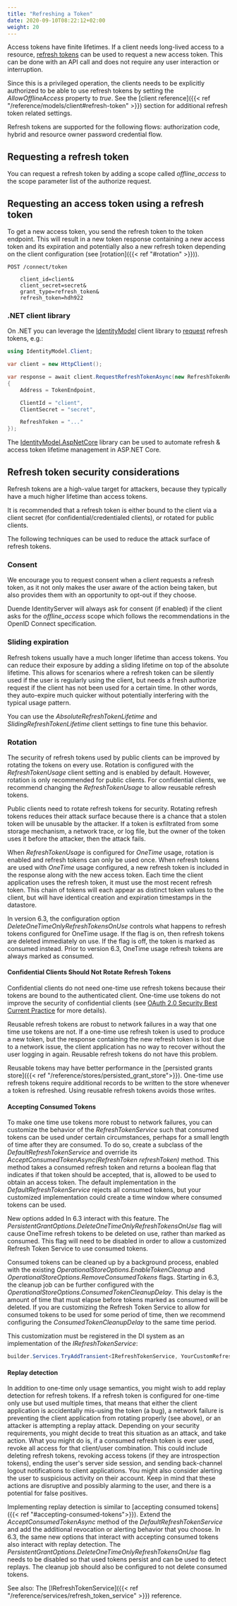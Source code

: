 ```yaml
---
title: "Refreshing a Token"
date: 2020-09-10T08:22:12+02:00
weight: 20
---
```


Access tokens have finite lifetimes. If a client needs long-lived access to a resource, [refresh tokens](https://datatracker.ietf.org/doc/html/rfc6749#section-1.5) can be used to request a new access token. This can be done with an API call and does not require any user interaction or interruption.

Since this is a privileged operation, the clients needs to be explicitly authorized to be able to use refresh tokens by setting the *AllowOfflineAccess* property to *true*. See the [client reference]({{< ref "/reference/models/client#refresh-token" >}}) section for additional refresh token related settings.

Refresh tokens are supported for the following flows: authorization code, hybrid and resource owner password credential flow.

## Requesting a refresh token
You can request a refresh token by adding a scope called *offline_access* to the scope parameter list of the authorize request.

## Requesting an access token using a refresh token
To get a new access token, you send the refresh token to the token endpoint.
This will result in a new token response containing a new access token and its expiration and potentially also a new refresh token depending on the client configuration (see [rotation]({{< ref "#rotation" >}})).

```
POST /connect/token

    client_id=client&
    client_secret=secret&
    grant_type=refresh_token&
    refresh_token=hdh922
```

### .NET client library
On .NET you can leverage the [IdentityModel](https://identitymodel.readthedocs.io) client library to [request](https://identitymodel.readthedocs.io/en/latest/client/token.html) refresh tokens, e.g.:

```cs
using IdentityModel.Client;

var client = new HttpClient();

var response = await client.RequestRefreshTokenAsync(new RefreshTokenRequest
{
    Address = TokenEndpoint,

    ClientId = "client",
    ClientSecret = "secret",

    RefreshToken = "..."
});
```

The [IdentityModel.AspNetCore](https://identitymodel.readthedocs.io/en/latest/aspnetcore/web.html) library can be used to automate refresh & access token lifetime management in ASP.NET Core.

## Refresh token security considerations
Refresh tokens are a high-value target for attackers, because they typically have a much higher lifetime than access tokens.

It is recommended that a refresh token is either bound to the client via a client secret (for confidential/credentialed clients), or rotated for public clients.

The following techniques can be used to reduce the attack surface of refresh tokens.

### Consent
We encourage you to request consent when a client requests a refresh token, as it not only makes the user aware of the action being taken, but also provides them with an opportunity to opt-out if they choose.

Duende IdentityServer will always ask for consent (if enabled) if the client asks for the *offline_access* scope which follows the recommendations in the OpenID Connect specification.

### Sliding expiration
Refresh tokens usually have a much longer lifetime than access tokens. You can reduce their exposure by adding a sliding lifetime on top of the absolute lifetime. This allows for scenarios where a refresh token can be silently used if the user is regularly using the client, but needs a fresh authorize request if the client has not been used for a certain time. In other words, they auto-expire much quicker without potentially interfering with the typical usage pattern.

You can use the *AbsoluteRefreshTokenLifetime* and *SlidingRefreshTokenLifetime* client settings to fine tune this behavior.

### Rotation
The security of refresh tokens used by public clients can be improved by rotating the tokens on every use. Rotation is configured with the *RefreshTokenUsage* client setting and is enabled by default. However, rotation is only recommended for public clients. For confidential clients, we recommend changing the *RefreshTokenUsage* to allow reusable refresh tokens.

Public clients need to rotate refresh tokens for security. Rotating refresh tokens reduces their attack surface because there is a chance that a stolen token will be unusable by the attacker. If a token is exfiltrated from some storage mechanism, a network trace, or log file, but the owner of the token uses it before the attacker, then the attack fails. 

When *RefreshTokenUsage* is configured for *OneTime* usage, rotation is enabled and refresh tokens can only be used once. When refresh tokens are used with *OneTime* usage configured, a new refresh token is included in the response along with the new access token. Each time the client application uses the refresh token, it must use the most recent refresh token. This chain of tokens will each appear as distinct token values to the client, but will have identical creation and expiration timestamps in the datastore.

In version 6.3, the configuration option *DeleteOneTimeOnlyRefreshTokensOnUse* controls what happens to refresh tokens configured for OneTime usage. If the flag is on, then refresh tokens are deleted immediately on use. If the flag is off, the token is marked as consumed instead. Prior to version 6.3, OneTime usage refresh tokens are always marked as consumed.

#### Confidential Clients Should Not Rotate Refresh Tokens
Confidential clients do not need one-time use refresh tokens because their tokens are bound to the authenticated client. One-time use tokens do not improve the security of confidential clients (see [OAuth 2.0 Security Best Current Practice](https://datatracker.ietf.org/doc/html/draft-ietf-oauth-security-topics#section-2.2.2) for more details). 

Reusable refresh tokens are robust to network failures in a way that one time use tokens are not. If a one-time use refresh token is used to produce a new token, but the response containing the new refresh token is lost due to a network issue, the client application has no way to recover without the user logging in again. Reusable refresh tokens do not have this problem.

Reusable tokens may have better performance in the [persisted grants store]({{< ref "/reference/stores/persisted_grant_store">}}). One-time use refresh tokens require additional records to be written to the store whenever a token is refreshed. Using reusable refresh tokens avoids those writes.

#### Accepting Consumed Tokens
To make one time use tokens more robust to network failures, you can customize the behavior of the *RefreshTokenService* such that consumed tokens can be used under certain circumstances, perhaps for a small length of time after they are consumed. To do so, create a subclass of the *DefaultRefreshTokenService* and override its *AcceptConsumedTokenAsync(RefreshToken refreshToken)* method. This method takes a consumed refresh token and returns a boolean flag that indicates if that token should be accepted, that is, allowed to be used to obtain an access token. The default implementation in the *DefaultRefreshTokenService* rejects all consumed tokens, but your customized implementation could create a time window where consumed tokens can be used.

New options added In 6.3 interact with this feature. The *PersistentGrantOptions.DeleteOneTimeOnlyRefreshTokensOnUse* flag will cause OneTime refresh tokens to be deleted on use, rather than marked as consumed. This flag will need to be disabled in order to allow a customized Refresh Token Service to use consumed tokens. 

Consumed tokens can be cleaned up by a background process, enabled with the existing *OperationalStoreOptions.EnableTokenCleanup* and *OperationalStoreOptions.RemoveConsumedTokens* flags. Starting in 6.3, the cleanup job can be further configured with the *OperationalStoreOptions.ConsumedTokenCleanupDelay*. This delay is the amount of time that must elapse before tokens marked as consumed will be deleted. If you are customizing the Refresh Token Service to allow for consumed tokens to be used for some period of time, then we recommend configuring the *ConsumedTokenCleanupDelay* to the same time period.

This customization must be registered in the DI system as an implementation of the *IRefreshTokenService*:

```C#
builder.Services.TryAddTransient<IRefreshTokenService, YourCustomRefreshTokenService>();
```

#### Replay detection
In addition to one-time only usage semantics, you might wish to add replay detection for refresh tokens. If a refresh token is configured for one-time only use but used multiple times, that means that either the client application is accidentally mis-using the token (a bug), a network failure is preventing the client application from rotating properly (see above), or an attacker is attempting a replay attack. Depending on your security requirements, you might decide to treat this situation as an attack, and take action. What you might do is, if a consumed refresh token is ever used, revoke all access for that client/user combination. This could include deleting refresh tokens, revoking access tokens (if they are introspection tokens), ending the user's server side session, and sending back-channel logout notifications to client applications. You might also consider alerting the user to suspicious activity on their account. Keep in mind that these actions are disruptive and possibly alarming to the user, and there is a potential for false positives.

Implementing replay detection is similar to [accepting consumed tokens]({{< ref "#accepting-consumed-tokens">}}). Extend the *AcceptConsumedTokenAsync* method of the *DefaultRefreshTokenService* and add the additional revocation or alerting behavior that you choose. In 6.3, the same new options that interact with accepting consumed tokens also interact with replay detection. The *PersistentGrantOptions.DeleteOneTimeOnlyRefreshTokensOnUse* flag needs to be disabled so that used tokens persist and can be used to detect replays. The cleanup job should also be configured to not delete consumed tokens.

See also: The [IRefreshTokenService]({{< ref "/reference/services/refresh_token_service" >}}) reference.
